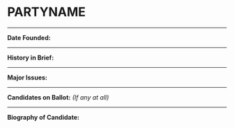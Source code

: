 # PARTYNAME

---

**Date Founded:**

---

**History in Brief:**

---

**Major Issues:**

---

**Candidates on Ballot:** *(If any at all)*

---

**Biography of Candidate:**

